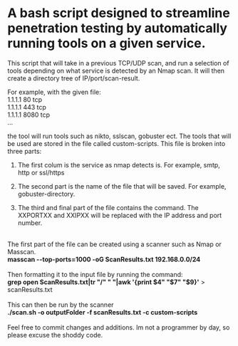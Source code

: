 # A bash script designed to streamline penetration testing by automatically running tools on a given service. 
This script that will take in a previous TCP/UDP scan, and run a selection of tools depending on what service is detected by an Nmap scan. It will then create a directory tree of IP/port/scan-result.

For example, with the given file:
<br>1.1.1.1 80 tcp
<br>1.1.1.1 443 tcp
<br>1.1.1.1 8080 tcp
<br>...

the tool will run tools such as nikto, sslscan, gobuster ect. The tools that will be used are stored in the file called custom-scripts. This file is broken into three parts:
1. The first colum is the service as nmap detects is. For example, smtp, http or ssl/https

2. The second part is the name of the file that will be saved. For example, gobuster-directory.

3. The third and final part of the file contains the command. The XXPORTXX and XXIPXX will be replaced with the IP address and port number.

<br>The first part of the file can be created using a scanner such as Nmap or Masscan. 
<br>**masscan --top-ports=1000 -oG ScanResults.txt 192.168.0.0/24**
<br><br>Then formatting it to the input file by running the command:
<br>**grep open ScanResults.txt|tr "/" " "|awk '{print $4" "$7" "$9}'** > scanResults.txt
<br><br>This can then be run by the scanner
<br>**./scan.sh -o outputFolder -f scanResults.txt -c custom-scripts**
<br><br>
Feel free to commit changes and additions. Im not a programmer by day, so please excuse the shoddy code.
